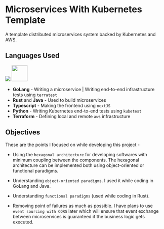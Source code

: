 # Microservices With Kubernetes Template

A template distributed microservices system backed by Kubernetes and AWS.

## Languages Used

<p>
    <img src="https://skillicons.dev/icons?i=go,rust,ts,python,java" />
    <img src="https://img.icons8.com/color/48/000000/terraform.png" width="50" height="50" />
</p>

- **GoLang** - Writing a microservice | Writing end-to-end infrastructure tests using `terratest`
- **Rust** and **Java** - Used to build microservices
- **Typescript** - Making the frontend using `nextJS`
- **Python** - Writing Kubernetes end-to-end tests using `kubetest`
- **Terraform** - Defining local and remote `aws` infrastructure

## Objectives

These are the points I focused on while developing this project -

- Using the `hexagonal architecture` for developing softwares with minimum coupling between the components. The hexagonal architecture can be implemented both using object-oriented or functional paradigms.

- Understanding `object-oriented paradigms`. I used it while coding in GoLang and Java.

- Understanding `functional paradigms` (used while coding in Rust).

- Removing point of failures as much as possible. I have plans to use `event sourcing with CQRS` later which will ensure that event exchange between microservices is guaranteed if the business logic gets executed.